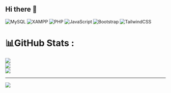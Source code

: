 ## Hi there 👋

![MySQL](https://img.shields.io/badge/mysql-%2300f.svg?style=for-the-badge&logo=mysql&logoColor=white) 
![XAMPP](https://img.shields.io/badge/xampp-%23FB7A24.svg?style=for-the-badge&logo=xampp&logoColor=white)
![PHP](https://img.shields.io/badge/php-%23777BB4.svg?style=for-the-badge&logo=php&logoColor=white) 
![JavaScript](https://img.shields.io/badge/javascript-%23323330.svg?style=for-the-badge&logo=javascript&logoColor=%23F7DF1E) 
![Bootstrap](https://img.shields.io/badge/bootstrap-%23563D7C.svg?style=for-the-badge&logo=bootstrap&logoColor=white) 
![TailwindCSS](https://img.shields.io/badge/tailwindcss-%2338B2AC.svg?style=for-the-badge&logo=tailwind-css&logoColor=white) 

# 📊GitHub Stats :
![](https://github-readme-stats.vercel.app/api?username=y0unique&theme=dark&hide_border=false&include_all_commits=false&count_private=false)<br/>
![](https://github-readme-streak-stats.herokuapp.com/?user=y0unique&theme=dark&hide_border=false)<br/>
![](https://github-readme-stats.vercel.app/api/top-langs/?username=y0unique&theme=dark&hide_border=false&include_all_commits=false&count_private=false&layout=compact)

---
[![](https://visitcount.itsvg.in/api?id=y0unique&icon=0&color=0)](https://visitcount.itsvg.in)
<!--
**y0unique/y0unique** is a ✨ _special_ ✨ repository because its `README.md` (this file) appears on your GitHub profile.

Here are some ideas to get you started:

- 🔭 I’m currently working on ...
- 🌱 I’m currently learning ...
- 👯 I’m looking to collaborate on ...
- 🤔 I’m looking for help with ...
- 💬 Ask me about ...
- 📫 How to reach me: ...
- 😄 Pronouns: ...
- ⚡ Fun fact: ...
-->
